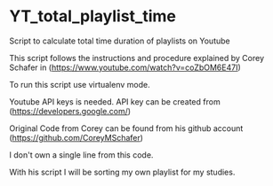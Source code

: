 # YT_total_playlist_time
Script to calculate total time duration of playlists on Youtube

This script follows the instructions and procedure explained by Corey Schafer in (https://www.youtube.com/watch?v=coZbOM6E47I)

To run this script use virtualenv mode.

Youtube API keys is needed. API key can be created from (https://developers.google.com/)

Original Code from Corey can be found from his github account (https://github.com/CoreyMSchafer)

I don't own a single line from this code. 

With his script I will be sorting my own playlist for my studies. 

